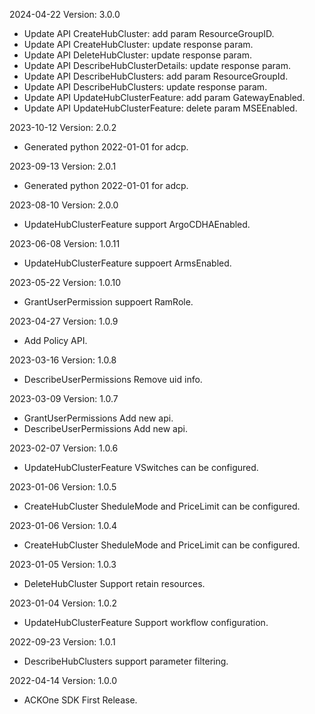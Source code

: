 2024-04-22 Version: 3.0.0
- Update API CreateHubCluster: add param ResourceGroupID.
- Update API CreateHubCluster: update response param.
- Update API DeleteHubCluster: update response param.
- Update API DescribeHubClusterDetails: update response param.
- Update API DescribeHubClusters: add param ResourceGroupId.
- Update API DescribeHubClusters: update response param.
- Update API UpdateHubClusterFeature: add param GatewayEnabled.
- Update API UpdateHubClusterFeature: delete param MSEEnabled.


2023-10-12 Version: 2.0.2
- Generated python 2022-01-01 for adcp.

2023-09-13 Version: 2.0.1
- Generated python 2022-01-01 for adcp.

2023-08-10 Version: 2.0.0
- UpdateHubClusterFeature support ArgoCDHAEnabled.


2023-06-08 Version: 1.0.11
- UpdateHubClusterFeature suppoert ArmsEnabled.


2023-05-22 Version: 1.0.10
- GrantUserPermission suppoert RamRole.


2023-04-27 Version: 1.0.9
- Add Policy API.


2023-03-16 Version: 1.0.8
- DescribeUserPermissions Remove uid info.


2023-03-09 Version: 1.0.7
-  GrantUserPermissions Add new api.
- DescribeUserPermissions Add new api.


2023-02-07 Version: 1.0.6
- UpdateHubClusterFeature VSwitches can be configured.


2023-01-06 Version: 1.0.5
- CreateHubCluster SheduleMode and PriceLimit can be configured.


2023-01-06 Version: 1.0.4
- CreateHubCluster SheduleMode and PriceLimit can be configured.


2023-01-05 Version: 1.0.3
- DeleteHubCluster Support retain resources.


2023-01-04 Version: 1.0.2
- UpdateHubClusterFeature Support workflow configuration.


2022-09-23 Version: 1.0.1
- DescribeHubClusters support parameter filtering.

2022-04-14 Version: 1.0.0
- ACKOne SDK First Release.

